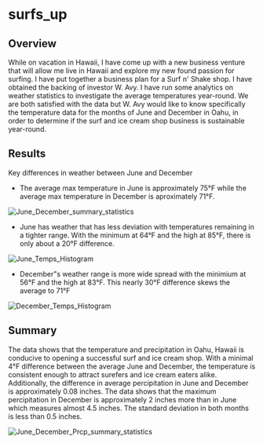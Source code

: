 # surfs_up

## Overview
While on vacation in Hawaii, I have come up with a new business venture that will allow me live in Hawaii and explore my new found passion for surfing. I have put together a business plan for a Surf n' Shake shop. I have obtained the backing of investor W. Avy. I have run some analytics on weather statistics to investigate the average temperatures year-round. We are both satisfied with the data but W. Avy would like to know specifically the temperature data for the months of June and December in Oahu, in order to determine if the surf and ice cream shop business is sustainable year-round.

## Results
Key differences in weather between June and December
- The average max temperature in June is approximately 75°F while the average max temperature in December is aproximately 71°F. 

![June_December_summary_statistics](https://user-images.githubusercontent.com/100816778/168240675-59822948-c9cc-4c37-b1ce-21850c1828e5.png)

- June has weather that has less deviation with temperatures remaining in a tighter range. With the minimum at 64°F and the high at 85°F, there is only about a 20°F difference.  

![June_Temps_Histogram](https://user-images.githubusercontent.com/100816778/168240792-5d68821f-1af4-466b-a094-bd3f06a2d8d5.png)

- December"s weather range is more wide spread with the minimium at 56°F and the high at 83°F. This nearly 30°F difference skews the average to 71°F

![December_Temps_Histogram](https://user-images.githubusercontent.com/100816778/168240817-af6bbf76-990c-48c0-a587-75ddf7a9fe80.png)

## Summary
The data shows that the temperature and precipitation in Oahu, Hawaii is conducive to opening a successful surf and ice cream shop. With a minimal 4°F difference between the average June and December, the temperature is consistent enough to attract surefers and ice cream eaters alike. Additionally, the difference in average percipitation in June and December is approximately 0.08 inches. The data shows that the maximum percipitation in December is approximately 2 inches more than in June which measures almost 4.5 inches. The standard deviation in both months is less than 0.5 inches.

![June_December_Prcp_summary_statistics](https://user-images.githubusercontent.com/100816778/168381910-8da76173-4e87-4ad9-a9f4-1bf2044eed58.png)
